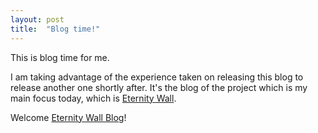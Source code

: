```yaml
---
layout: post
title:  "Blog time!"
---
```


This is blog time for me.

I am taking advantage of the experience taken on releasing this blog to release another one shortly after.
It's the blog of the project which is my main focus today, which is [Eternity Wall](http://eternitywall.it).

Welcome [Eternity Wall Blog](http://blog.eternitywall.it)!
